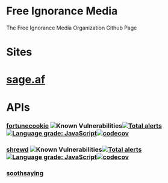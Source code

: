 # Free Ignorance Media

The Free Ignorance Media Organization Github Page

# Sites

# [sage.af](https://sage.af)

# APIs 

### [fortunecookie](https://github.com/free-ignorance/fortunecookie) ![Known Vulnerabilities](https://snyk.io/test/github/free-ignorance/fortunecookie/badge.svg)[![Total alerts](https://img.shields.io/lgtm/alerts/g/free-ignorance/fortunecookie.svg?logo=lgtm&logoWidth=18)](https://lgtm.com/projects/g/free-ignorance/fortunecookie/alerts/)[![Language grade: JavaScript](https://img.shields.io/lgtm/grade/javascript/g/free-ignorance/fortunecookie.svg?logo=lgtm&logoWidth=18)](https://lgtm.com/projects/g/free-ignorance/fortunecookie/context:javascript)[![codecov](https://codecov.io/gh/free-ignorance/fortunecookie/branch/main/graph/badge.svg)](https://codecov.io/gh/free-ignorance/fortunecookie)

### [shrewd](https://github.com/free-ignorance/shrewd) ![Known Vulnerabilities](https://snyk.io/test/github/free-ignorance/shrewd/badge.svg)[![Total alerts](https://img.shields.io/lgtm/alerts/g/free-ignorance/shrewd.svg?logo=lgtm&logoWidth=18)](https://lgtm.com/projects/g/free-ignorance/shrewd/alerts/)[![Language grade: JavaScript](https://img.shields.io/lgtm/grade/javascript/g/free-ignorance/shrewd.svg?logo=lgtm&logoWidth=18)](https://lgtm.com/projects/g/free-ignorance/shrewd/context:javascript)[![codecov](https://codecov.io/gh/free-ignorance/shrewd/branch/main/graph/badge.svg)](https://codecov.io/gh/free-ignorance/shrewd)

### [soothsaying](https://github.com/free-ignorance/soothsaying)
